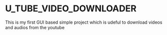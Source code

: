 # U_TUBE_VIDEO_DOWNLOADER
This is my first GUI based simple project which is udeful to download videos and audios from the youtube
